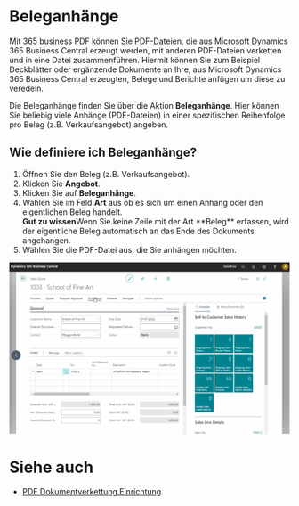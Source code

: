 # Beleganhänge

Mit 365 business PDF können Sie PDF-Dateien, die aus Microsoft Dynamics 365 Business Central erzeugt werden, mit anderen PDF-Dateien verketten und in eine Datei zusammenführen. Hiermit können Sie zum Beispiel Deckblätter oder ergänzende Dokumente an Ihre, aus Microsoft Dynamics 365 Business Central erzeugten, Belege und Berichte anfügen um diese zu veredeln.

Die Beleganhänge finden Sie über die Aktion **Beleganhänge**. Hier können Sie beliebig viele Anhänge (PDF-Dateien) in einer spezifischen Reihenfolge pro Beleg (z.B. Verkaufsangebot) angeben.

## Wie definiere ich Beleganhänge?

1. Öffnen Sie den Beleg (z.B. Verkaufsangebot).
2. Klicken Sie **Angebot**.
3. Klicken Sie auf **Beleganhänge**.
4. Wählen Sie im Feld **Art** aus ob es sich um einen Anhang oder den eigentlichen Beleg handelt.<br>
   <div class="alert alert-notice">
       <i class="fa-duotone fa-solid fa-lightbulb fa-xl"></i>
    <strong>Gut zu wissen</strong>Wenn Sie keine Zeile mit der Art **Beleg** erfassen, wird der eigentliche Beleg automatisch an das Ende des Dokuments angehangen.
   </div>
5. Wählen Sie die PDF-Datei aus, die Sie anhängen möchten.

![365 business PDF - Beleganhänge](/assets/images/365-business-pdf/365businesspdf-doc-attachments.gif)

# Siehe auch
 - [PDF Dokumentverkettung Einrichtung](concatenate.md)
